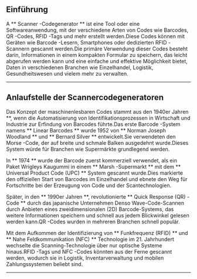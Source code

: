 ## Einführung
A ** Scanner -Codegenerator ** ist eine Tool oder eine Softwareanwendung, mit der verschiedene Arten von Codes wie Barcodes, QR -Codes, RFID -Tags und mehr erstellt werden.Diese Codes können mit Geräten wie Barcode -Lesern, Smartphones oder dedizierten RFID -Scannern gescannt werden.Die primäre Verwendung dieser Codes besteht darin, Informationen in einem kompakten Formular zu speichern, das leicht abgerufen werden kann und eine einfache und effektive Möglichkeit bietet, Daten in verschiedenen Branchen wie Einzelhandel, Logistik, Gesundheitswesen und vielem mehr zu verwalten.

---

## Anlaufstelle der Scannercodegeneratoren

Das Konzept der maschinenlesbaren Codes stammt aus den 1940er Jahren **, wenn die Automatisierung von Identifikationsprozessen in Wirtschaft und Industrie zur Erfindung von Barcodes führte.Das erste Barcode -System namens ** Linear Barcodes ** wurde 1952 von ** Norman Joseph Woodland ** und ** Bernard Silver ** entwickelt.Sie verwendeten den Morse -Code, der auf breite und schmale Balken ausgedehnt wurde.Dieses System würde für Branchen wie Supermärkte grundlegend werden.

In ** 1974 ** wurde der Barcode zuerst kommerziell verwendet, als ein Paket Wrigleys Kaugummi in einem ** Marsh -Supermarkt ** mit dem ** Universal Product Code (UPC) ** System gescannt wurde.Dies markierte den offiziellen Start von Barcodes im Einzelhandel und ebnete den Weg für Fortschritte bei der Erzeugung von Code und der Scantechnologien.

Später, in den ** 1990er Jahren **, revolutionierte ** Quick Response (QR) -Code ** durch das japanische Unternehmen Denso Wave-Code-Scannen durch Anbieten eines zweidimensionalen (2D) Barcode-Systems, das weitere Informationen speichern und schnell aus jedem Blickwinkel gelesen werden kann.QR -Codes wurden in mehreren Branchen schnell populär.

Mit dem Aufkommen der Identifizierung von ** Funkfrequenz (RFID) ** und ** Nahe Feldkommunikation (NFC) ** Technologie im 21. Jahrhundert wechselte die Scanning-Technologie über nur optische Systeme hinaus.RFID -Tags und NFC -Codes könnten aus der Ferne gescannt werden, wodurch sie in Logistik, Inventarverwaltung und mobilen Zahlungssystemen beliebt sind.

---